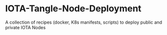# IOTA-Tangle-Node-Deployment
A collection of recipes (docker, K8s manifests, scripts) to deploy public and private IOTA Nodes
